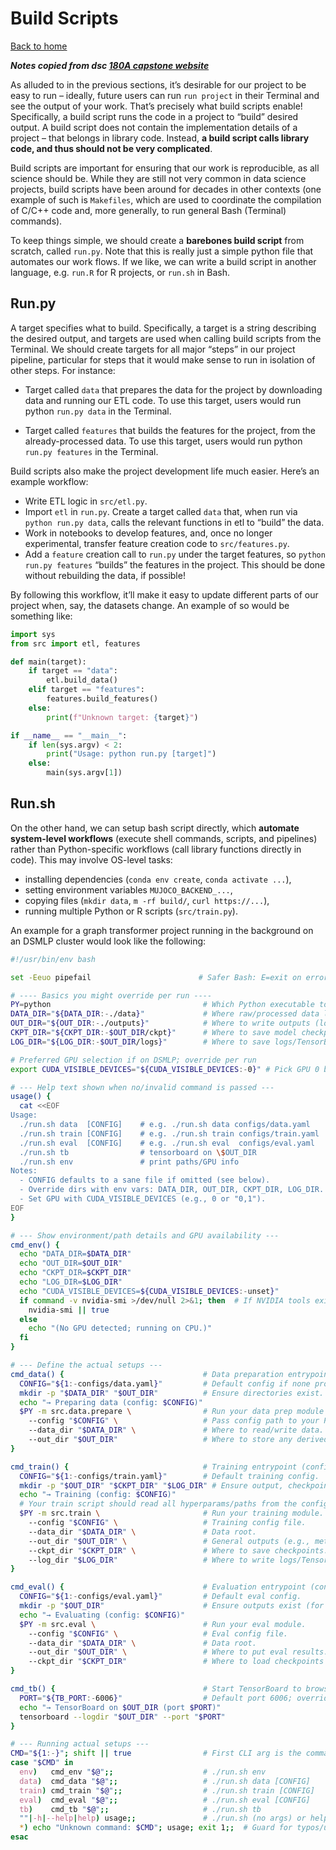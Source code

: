 # Build Scripts

[Back to home](/README.md)

***Notes copied from dsc [180A capstone website](https://dsc-capstone.org/2025-26/lessons/03/#build-scripts)***

As alluded to in the previous sections, it’s desirable for our project to be easy to run – ideally, future users can run `run project` in their Terminal and see the output of your work. That’s precisely what build scripts enable! Specifically, a build script runs the code in a project to “build” desired output. A build script does not contain the implementation details of a project – that belongs in library code. Instead, **a build script calls library code, and thus should not be very complicated**.

Build scripts are important for ensuring that our work is reproducible, as all science should be. While they are still not very common in data science projects, build scripts have been around for decades in other contexts (one example of such is `Makefiles`, which are used to coordinate the compilation of C/C++ code and, more generally, to run general Bash (Terminal) commands).

To keep things simple, we should create a **barebones build script** from scratch, called `run.py`. Note that this is really just a simple python file that automates our work flows. If we like, we can write a build script in another language, e.g. `run.R` for R projects, or `run.sh` in Bash.

## Run.py
A target specifies what to build. Specifically, a target is a string describing the desired output, and targets are used when calling build scripts from the Terminal. We should create targets for all major “steps” in our project pipeline, particular for steps that it would make sense to run in isolation of other steps. For instance:

- Target called `data` that prepares the data for the project by downloading data and running our ETL code. To use this target, users would run python `run.py data` in the Terminal.

- Target called `features` that builds the features for the project, from the already-processed data. To use this target, users would run python `run.py features` in the Terminal.

Build scripts also make the project development life much easier. Here’s an example workflow:

- Write ETL logic in `src/etl.py`.
- Import `etl` in `run.py`. Create a target called `data` that, when run via `python run.py data`, calls the relevant functions in etl to “build” the data.
- Work in notebooks to develop features, and, once no longer experimental, transfer feature creation code to `src/features.py`.
- Add a `feature` creation call to `run.py` under the target features, so `python run.py features` “builds” the features in the project. This should be done without rebuilding the data, if possible!

By following this workflow, it’ll make it easy to update different parts of our project when, say, the datasets change. An example of so would be something like:

```python
import sys
from src import etl, features

def main(target):
    if target == "data":
        etl.build_data()
    elif target == "features":
        features.build_features()
    else:
        print(f"Unknown target: {target}")

if __name__ == "__main__":
    if len(sys.argv) < 2:
        print("Usage: python run.py [target]")
    else:
        main(sys.argv[1])
```

## Run.sh
On the other hand, we can setup bash script directly, which **automate system-level workflows** (execute shell commands, scripts, and pipelines) rather than Python-specific workflows (call library functions directly in code). This may involve OS-level tasks:

- installing dependencies (`conda env create`, `conda activate ...`),
- setting environment variables `MUJOCO_BACKEND_...`,
- copying files (`mkdir data`, `m -rf build/`, `curl https://...`),
- running multiple Python or R scripts (`src/train.py`).

An example for a graph transformer project running in the background on an DSMLP cluster would look like the following:

```bash
#!/usr/bin/env bash

set -Eeuo pipefail                        # Safer Bash: E=exit on error

# ---- Basics you might override per run ----
PY=python                                  # Which Python executable to use (override via env if needed).
DATA_DIR="${DATA_DIR:-./data}"             # Where raw/processed data lives; default ./data unless env set.
OUT_DIR="${OUT_DIR:-./outputs}"            # Where to write outputs (logs, artifacts, etc.).
CKPT_DIR="${CKPT_DIR:-$OUT_DIR/ckpt}"      # Where to save model checkpoints.
LOG_DIR="${LOG_DIR:-$OUT_DIR/logs}"        # Where to save logs/TensorBoard files.

# Preferred GPU selection if on DSMLP; override per run
export CUDA_VISIBLE_DEVICES="${CUDA_VISIBLE_DEVICES:-0}" # Pick GPU 0 by default; override like "0,1" for multi-GPU.

# --- Help text shown when no/invalid command is passed ---
usage() {
  cat <<EOF
Usage:
  ./run.sh data  [CONFIG]    # e.g. ./run.sh data configs/data.yaml
  ./run.sh train [CONFIG]    # e.g. ./run.sh train configs/train.yaml
  ./run.sh eval  [CONFIG]    # e.g. ./run.sh eval  configs/eval.yaml
  ./run.sh tb                # tensorboard on \$OUT_DIR
  ./run.sh env               # print paths/GPU info
Notes:
  - CONFIG defaults to a sane file if omitted (see below).
  - Override dirs with env vars: DATA_DIR, OUT_DIR, CKPT_DIR, LOG_DIR.
  - Set GPU with CUDA_VISIBLE_DEVICES (e.g., 0 or "0,1").
EOF
}

# --- Show environment/path details and GPU availability ---
cmd_env() {
  echo "DATA_DIR=$DATA_DIR"
  echo "OUT_DIR=$OUT_DIR"
  echo "CKPT_DIR=$CKPT_DIR"
  echo "LOG_DIR=$LOG_DIR"
  echo "CUDA_VISIBLE_DEVICES=${CUDA_VISIBLE_DEVICES:-unset}"
  if command -v nvidia-smi >/dev/null 2>&1; then  # If NVIDIA tools exist, print GPU status.
    nvidia-smi || true
  else
    echo "(No GPU detected; running on CPU.)"
  fi
}

# --- Define the actual setups ---
cmd_data() {                               # Data preparation entrypoint (config-driven).
  CONFIG="${1:-configs/data.yaml}"         # Default config if none provided.
  mkdir -p "$DATA_DIR" "$OUT_DIR"          # Ensure directories exist.
  echo "→ Preparing data (config: $CONFIG)"
  $PY -m src.data.prepare \                # Run your data prep module as a package.
    --config "$CONFIG" \                   # Pass config path to your Python code.
    --data_dir "$DATA_DIR" \               # Where to read/write data.
    --out_dir "$OUT_DIR"                   # Where to store any derived artifacts/logs.
}

cmd_train() {                              # Training entrypoint (config-driven).
  CONFIG="${1:-configs/train.yaml}"        # Default training config.
  mkdir -p "$OUT_DIR" "$CKPT_DIR" "$LOG_DIR" # Ensure output, checkpoint, log dirs exist.
  echo "→ Training (config: $CONFIG)"
  # Your train script should read all hyperparams/paths from the config
  $PY -m src.train \                       # Run your training module.
    --config "$CONFIG" \                   # Training config file.
    --data_dir "$DATA_DIR" \               # Data root.
    --out_dir "$OUT_DIR" \                 # General outputs (e.g., metrics, artifacts).
    --ckpt_dir "$CKPT_DIR" \               # Where to save checkpoints.
    --log_dir "$LOG_DIR"                   # Where to write logs/TensorBoard.
}

cmd_eval() {                               # Evaluation entrypoint (config-driven).
  CONFIG="${1:-configs/eval.yaml}"         # Default eval config.
  mkdir -p "$OUT_DIR"                      # Ensure outputs exist (for reports/plots).
  echo "→ Evaluating (config: $CONFIG)"
  $PY -m src.eval \                        # Run your eval module.
    --config "$CONFIG" \                   # Eval config file.
    --data_dir "$DATA_DIR" \               # Data root.
    --out_dir "$OUT_DIR" \                 # Where to put eval results.
    --ckpt_dir "$CKPT_DIR"                 # Where to load checkpoints from.
}

cmd_tb() {                                 # Start TensorBoard to browse logs.
  PORT="${TB_PORT:-6006}"                  # Default port 6006; override with TB_PORT=XXXX.
  echo "→ TensorBoard on $OUT_DIR (port $PORT)"
  tensorboard --logdir "$OUT_DIR" --port "$PORT"
}

# --- Running actual setups ---
CMD="${1:-}"; shift || true                # First CLI arg is the command; shift to pass remaining to handler.
case "$CMD" in
  env)   cmd_env "$@";;                    # ./run.sh env
  data)  cmd_data "$@";;                   # ./run.sh data [CONFIG]
  train) cmd_train "$@";;                  # ./run.sh train [CONFIG]
  eval)  cmd_eval "$@";;                   # ./run.sh eval [CONFIG]
  tb)    cmd_tb "$@";;                     # ./run.sh tb
  ""|-h|--help|help) usage;;               # ./run.sh (no args) or help → show usage
  *) echo "Unknown command: $CMD"; usage; exit 1;;  # Guard for typos/unknown commands.
esac
```
